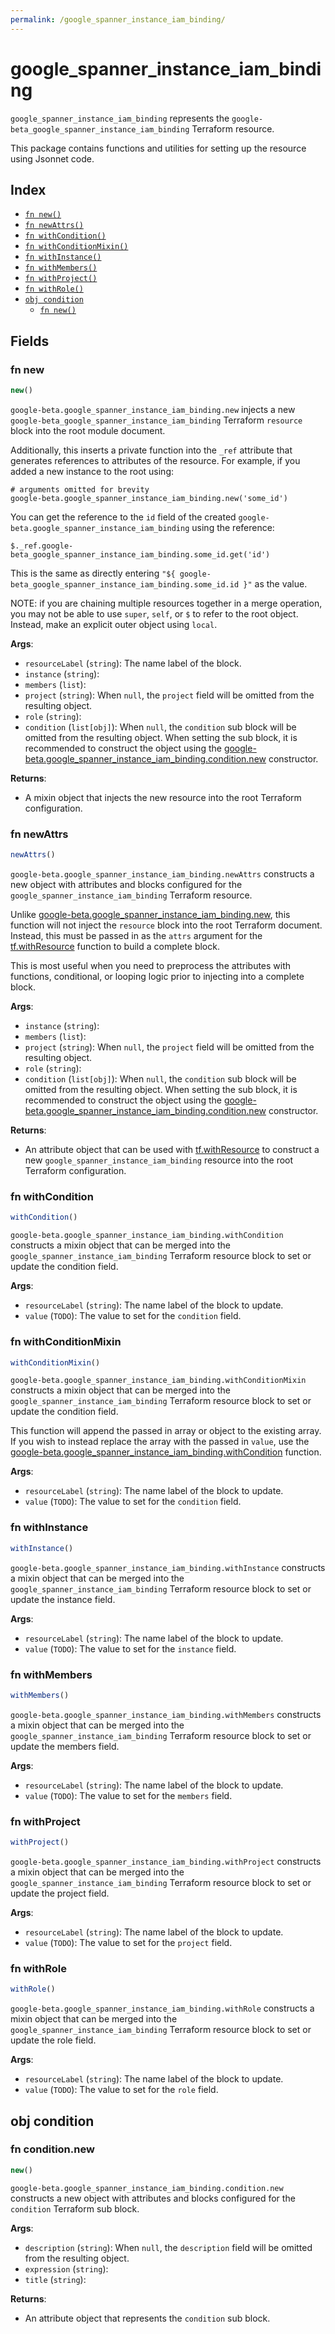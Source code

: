 ```yaml
---
permalink: /google_spanner_instance_iam_binding/
---
```


# google_spanner_instance_iam_binding

`google_spanner_instance_iam_binding` represents the `google-beta_google_spanner_instance_iam_binding` Terraform resource.



This package contains functions and utilities for setting up the resource using Jsonnet code.


## Index

* [`fn new()`](#fn-new)
* [`fn newAttrs()`](#fn-newattrs)
* [`fn withCondition()`](#fn-withcondition)
* [`fn withConditionMixin()`](#fn-withconditionmixin)
* [`fn withInstance()`](#fn-withinstance)
* [`fn withMembers()`](#fn-withmembers)
* [`fn withProject()`](#fn-withproject)
* [`fn withRole()`](#fn-withrole)
* [`obj condition`](#obj-condition)
  * [`fn new()`](#fn-conditionnew)

## Fields

### fn new

```ts
new()
```


`google-beta.google_spanner_instance_iam_binding.new` injects a new `google-beta_google_spanner_instance_iam_binding` Terraform `resource`
block into the root module document.

Additionally, this inserts a private function into the `_ref` attribute that generates references to attributes of the
resource. For example, if you added a new instance to the root using:

    # arguments omitted for brevity
    google-beta.google_spanner_instance_iam_binding.new('some_id')

You can get the reference to the `id` field of the created `google-beta.google_spanner_instance_iam_binding` using the reference:

    $._ref.google-beta_google_spanner_instance_iam_binding.some_id.get('id')

This is the same as directly entering `"${ google-beta_google_spanner_instance_iam_binding.some_id.id }"` as the value.

NOTE: if you are chaining multiple resources together in a merge operation, you may not be able to use `super`, `self`,
or `$` to refer to the root object. Instead, make an explicit outer object using `local`.

**Args**:
  - `resourceLabel` (`string`): The name label of the block.
  - `instance` (`string`): 
  - `members` (`list`): 
  - `project` (`string`):  When `null`, the `project` field will be omitted from the resulting object.
  - `role` (`string`): 
  - `condition` (`list[obj]`):  When `null`, the `condition` sub block will be omitted from the resulting object. When setting the sub block, it is recommended to construct the object using the [google-beta.google_spanner_instance_iam_binding.condition.new](#fn-googlespannerinstanceiambindingconditionnew) constructor.

**Returns**:
- A mixin object that injects the new resource into the root Terraform configuration.


### fn newAttrs

```ts
newAttrs()
```


`google-beta.google_spanner_instance_iam_binding.newAttrs` constructs a new object with attributes and blocks configured for the `google_spanner_instance_iam_binding`
Terraform resource.

Unlike [google-beta.google_spanner_instance_iam_binding.new](#fn-googlespannerinstanceiambindingnew), this function will not inject the `resource`
block into the root Terraform document. Instead, this must be passed in as the `attrs` argument for the
[tf.withResource](https://github.com/tf-libsonnet/core/tree/main/docs#fn-withresource) function to build a complete block.

This is most useful when you need to preprocess the attributes with functions, conditional, or looping logic prior to
injecting into a complete block.

**Args**:
  - `instance` (`string`): 
  - `members` (`list`): 
  - `project` (`string`):  When `null`, the `project` field will be omitted from the resulting object.
  - `role` (`string`): 
  - `condition` (`list[obj]`):  When `null`, the `condition` sub block will be omitted from the resulting object. When setting the sub block, it is recommended to construct the object using the [google-beta.google_spanner_instance_iam_binding.condition.new](#fn-googlespannerinstanceiambindingconditionnew) constructor.

**Returns**:
  - An attribute object that can be used with [tf.withResource](https://github.com/tf-libsonnet/core/tree/main/docs#fn-withresource) to construct a new `google_spanner_instance_iam_binding` resource into the root Terraform configuration.


### fn withCondition

```ts
withCondition()
```

`google-beta.google_spanner_instance_iam_binding.withCondition` constructs a mixin object that can be merged into the `google_spanner_instance_iam_binding`
Terraform resource block to set or update the condition field.



**Args**:
  - `resourceLabel` (`string`): The name label of the block to update.
  - `value` (`TODO`): The value to set for the `condition` field.


### fn withConditionMixin

```ts
withConditionMixin()
```

`google-beta.google_spanner_instance_iam_binding.withConditionMixin` constructs a mixin object that can be merged into the `google_spanner_instance_iam_binding`
Terraform resource block to set or update the condition field.

This function will append the passed in array or object to the existing array. If you wish
to instead replace the array with the passed in `value`, use the [google-beta.google_spanner_instance_iam_binding.withCondition](TODO)
function.


**Args**:
  - `resourceLabel` (`string`): The name label of the block to update.
  - `value` (`TODO`): The value to set for the `condition` field.


### fn withInstance

```ts
withInstance()
```

`google-beta.google_spanner_instance_iam_binding.withInstance` constructs a mixin object that can be merged into the `google_spanner_instance_iam_binding`
Terraform resource block to set or update the instance field.



**Args**:
  - `resourceLabel` (`string`): The name label of the block to update.
  - `value` (`TODO`): The value to set for the `instance` field.


### fn withMembers

```ts
withMembers()
```

`google-beta.google_spanner_instance_iam_binding.withMembers` constructs a mixin object that can be merged into the `google_spanner_instance_iam_binding`
Terraform resource block to set or update the members field.



**Args**:
  - `resourceLabel` (`string`): The name label of the block to update.
  - `value` (`TODO`): The value to set for the `members` field.


### fn withProject

```ts
withProject()
```

`google-beta.google_spanner_instance_iam_binding.withProject` constructs a mixin object that can be merged into the `google_spanner_instance_iam_binding`
Terraform resource block to set or update the project field.



**Args**:
  - `resourceLabel` (`string`): The name label of the block to update.
  - `value` (`TODO`): The value to set for the `project` field.


### fn withRole

```ts
withRole()
```

`google-beta.google_spanner_instance_iam_binding.withRole` constructs a mixin object that can be merged into the `google_spanner_instance_iam_binding`
Terraform resource block to set or update the role field.



**Args**:
  - `resourceLabel` (`string`): The name label of the block to update.
  - `value` (`TODO`): The value to set for the `role` field.


## obj condition



### fn condition.new

```ts
new()
```


`google-beta.google_spanner_instance_iam_binding.condition.new` constructs a new object with attributes and blocks configured for the `condition`
Terraform sub block.



**Args**:
  - `description` (`string`):  When `null`, the `description` field will be omitted from the resulting object.
  - `expression` (`string`): 
  - `title` (`string`): 

**Returns**:
  - An attribute object that represents the `condition` sub block.

